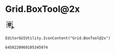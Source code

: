 # Grid.BoxTool@2x
![](/img/Grid.BoxTool@2x.png)

``` CSharp
EditorGUIUtility.IconContent("Grid.BoxTool@2x")
```
```
6450220969105345974
```
